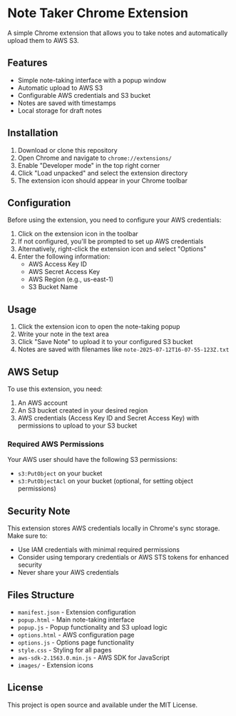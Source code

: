 # Note Taker Chrome Extension

A simple Chrome extension that allows you to take notes and automatically upload them to AWS S3.

## Features

- Simple note-taking interface with a popup window
- Automatic upload to AWS S3
- Configurable AWS credentials and S3 bucket
- Notes are saved with timestamps
- Local storage for draft notes

## Installation

1. Download or clone this repository
2. Open Chrome and navigate to `chrome://extensions/`
3. Enable "Developer mode" in the top right corner
4. Click "Load unpacked" and select the extension directory
5. The extension icon should appear in your Chrome toolbar

## Configuration

Before using the extension, you need to configure your AWS credentials:

1. Click on the extension icon in the toolbar
2. If not configured, you'll be prompted to set up AWS credentials
3. Alternatively, right-click the extension icon and select "Options"
4. Enter the following information:
   - AWS Access Key ID
   - AWS Secret Access Key
   - AWS Region (e.g., us-east-1)
   - S3 Bucket Name

## Usage

1. Click the extension icon to open the note-taking popup
2. Write your note in the text area
3. Click "Save Note" to upload it to your configured S3 bucket
4. Notes are saved with filenames like `note-2025-07-12T16-07-55-123Z.txt`

## AWS Setup

To use this extension, you need:

1. An AWS account
2. An S3 bucket created in your desired region
3. AWS credentials (Access Key ID and Secret Access Key) with permissions to upload to your S3 bucket

### Required AWS Permissions

Your AWS user should have the following S3 permissions:
- `s3:PutObject` on your bucket
- `s3:PutObjectAcl` on your bucket (optional, for setting object permissions)

## Security Note

This extension stores AWS credentials locally in Chrome's sync storage. Make sure to:
- Use IAM credentials with minimal required permissions
- Consider using temporary credentials or AWS STS tokens for enhanced security
- Never share your AWS credentials

## Files Structure

- `manifest.json` - Extension configuration
- `popup.html` - Main note-taking interface
- `popup.js` - Popup functionality and S3 upload logic
- `options.html` - AWS configuration page
- `options.js` - Options page functionality
- `style.css` - Styling for all pages
- `aws-sdk-2.1563.0.min.js` - AWS SDK for JavaScript
- `images/` - Extension icons

## License

This project is open source and available under the MIT License.

